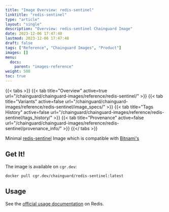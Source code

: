 ```yaml
---
title: "Image Overview: redis-sentinel"
linktitle: "redis-sentinel"
type: "article"
layout: "single"
description: "Overview: redis-sentinel Chainguard Image"
date: 2023-12-06 17:47:48
lastmod: 2023-12-06 17:47:48
draft: false
tags: ["Reference", "Chainguard Images", "Product"]
images: []
menu: 
  docs: 
    parent: "images-reference"
weight: 500
toc: true
---
```


{{< tabs >}}
{{< tab title="Overview" active=true url="/chainguard/chainguard-images/reference/redis-sentinel/" >}}
{{< tab title="Variants" active=false url="/chainguard/chainguard-images/reference/redis-sentinel/image_specs/" >}}
{{< tab title="Tags History" active=false url="/chainguard/chainguard-images/reference/redis-sentinel/tags_history/" >}}
{{< tab title="Provenance" active=false url="/chainguard/chainguard-images/reference/redis-sentinel/provenance_info/" >}}
{{</ tabs >}}



<!--overview:start-->
Minimal [redis-sentinel](https://redis.io/docs/management/sentinel/) Image which is compatible with [Bitnami's](https://github.com/bitnami/containers/tree/main/bitnami/redis-sentinel)
<!--overview:end-->

<!--getting:start-->
## Get It!
The image is available on `cgr.dev`:

```
docker pull cgr.dev/chainguard/redis-sentinel:latest
```
<!--getting:end-->

<!--body:start-->
## Usage

See the [official usage documentation](https://redis.io/docs/management/sentinel/) on Redis.
<!--body:end-->

